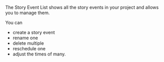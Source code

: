 The Story Event List shows all the story events in your project and allows you to manage them.

You can
- create a story event
- rename one
- delete multiple
- reschedule one
- adjust the times of many.
